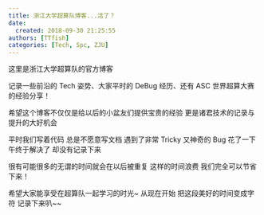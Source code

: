 ```yaml
---
title: 浙江大学超算队博客...活了？
date:
  created: 2018-09-30 21:25:55
authors: [TTfish]
categories: [Tech, Spc, ZJU]
---
```


这里是浙江大学超算队的官方博客

记录一些前沿的 Tech 姿势、大家平时的 DeBug 经历、还有 ASC 世界超算大赛的经验分享！

希望这个博客不仅仅是给以后的小盆友们提供宝贵的经验 更是诸君技术的记录与提升的大好机会

平时我们写着代码 总是不愿意写文档 遇到了非常 Tricky 又神奇的 Bug 花了一下午终于解决了 却没有记录下来

很有可能很多的无谓的时间就会在以后被重复 这样的时间浪费 我们完全可以节省下来！

希望大家能享受在超算队一起学习的时光~ 从现在开始 把这段美好的时间变成字符 记录下来叭~~
